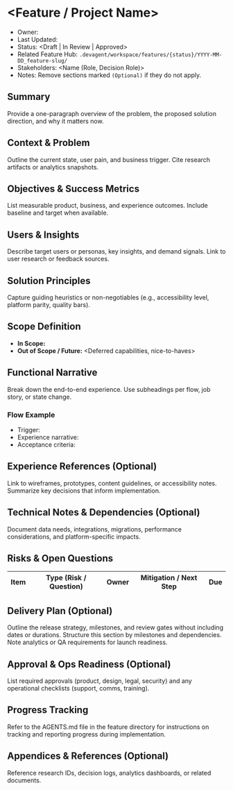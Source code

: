 # <Feature / Project Name>

- Owner: <SpecArchitect or DRI>
- Last Updated: <YYYY-MM-DD>
- Status: <Draft | In Review | Approved>
- Related Feature Hub: `.devagent/workspace/features/{status}/YYYY-MM-DD_feature-slug/`
- Stakeholders: <Name (Role, Decision Role)>
- Notes: Remove sections marked `(Optional)` if they do not apply.

## Summary
Provide a one-paragraph overview of the problem, the proposed solution direction, and why it matters now.

## Context & Problem
Outline the current state, user pain, and business trigger. Cite research artifacts or analytics snapshots.

## Objectives & Success Metrics
List measurable product, business, and experience outcomes. Include baseline and target when available.

## Users & Insights
Describe target users or personas, key insights, and demand signals. Link to user research or feedback sources.

## Solution Principles
Capture guiding heuristics or non-negotiables (e.g., accessibility level, platform parity, quality bars).

## Scope Definition
- **In Scope:** <Capabilities or scenarios included>
- **Out of Scope / Future:** <Deferred capabilities, nice-to-haves>

## Functional Narrative
Break down the end-to-end experience. Use subheadings per flow, job story, or state change.

### Flow Example
- Trigger:
- Experience narrative:
- Acceptance criteria:

## Experience References (Optional)
Link to wireframes, prototypes, content guidelines, or accessibility notes. Summarize key decisions that inform implementation.

## Technical Notes & Dependencies (Optional)
Document data needs, integrations, migrations, performance considerations, and platform-specific impacts.

## Risks & Open Questions
| Item | Type (Risk / Question) | Owner | Mitigation / Next Step | Due |
| --- | --- | --- | --- | --- |

## Delivery Plan (Optional)
Outline the release strategy, milestones, and review gates without including dates or durations. Structure this section by milestones and dependencies. Note analytics or QA requirements for launch readiness.
<!-- Do not include dates or durations. Structure this section by milestones and dependencies. -->

## Approval & Ops Readiness (Optional)
List required approvals (product, design, legal, security) and any operational checklists (support, comms, training).

## Progress Tracking
Refer to the AGENTS.md file in the feature directory for instructions on tracking and reporting progress during implementation.

## Appendices & References (Optional)
Reference research IDs, decision logs, analytics dashboards, or related documents.
